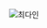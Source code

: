![최다인](https://user-images.githubusercontent.com/22493971/160269636-6c26f5ae-c7fa-4e50-a54c-bbe53594a72e.png)
